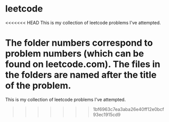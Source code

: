 # leetcode
<<<<<<< HEAD
 This is my collection of leetcode problems I've attempted. 
 
 The folder numbers correspond to problem numbers (which can be found on leetcode.com). The files in the folders are named after the title of the problem.
=======
 This is my collection of leetcode problems I've attempted.
>>>>>>> 1bf6963c7ea3aba26e40ff12e0bcf93ec1915cd9
